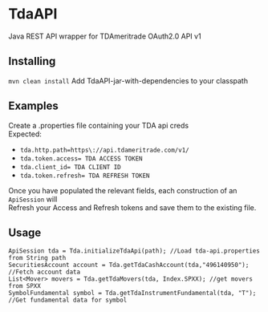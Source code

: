 # TdaAPI
Java REST API wrapper for TDAmeritrade OAuth2.0 API v1

## Installing 
`mvn clean install` Add TdaAPI-jar-with-dependencies to your classpath

## Examples
Create a .properties file containing your TDA api creds  
Expected:  
* `tda.http.path=https\://api.tdameritrade.com/v1/`
* `tda.token.access= TDA ACCESS TOKEN`
* `tda.client_id= TDA CLIENT ID`
* `tda.token.refresh= TDA REFRESH TOKEN`

Once you have populated the relevant fields, each construction of an `ApiSession` will  
Refresh your Access and Refresh tokens and save them to the existing file.  

## Usage
`ApiSession tda = Tda.initializeTdaApi(path); //Load tda-api.properties from String path`  
`SecuritiesAccount account = Tda.getTdaCashAccount(tda,"496140950"); //Fetch account data`  
`List<Mover> movers = Tda.getTdaMovers(tda, Index.SPXX); //get movers from SPXX`   
`SymbolFundamental symbol = Tda.getTdaInstrumentFundamental(tda, "T"); //Get fundamental data for symbol`   
